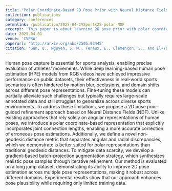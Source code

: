 ```yaml
---
title: "Polar Coordinate-Based 2D Pose Prior with Neural Distance Fields"
collection: publications
category: conferences
permalink: /publication/2025-04-CVSports25-polar-NDF
excerpt: 'This paper is about learning 2D pose prior with polar coordiante-based neural distance fields.'
date: 2025-04-01
venue: 'CVPRW'
paperurl: 'http://arxiv.org/abs/2505.03445'
citation: 'Gan, Q., Nguyen, S. M., Fenaux, E., Clémençon, S., and El-Yacoubi, M. A., Polar Coordinate-Based 2D Pose Prior with Neural Distance Field.'
---
```

Human pose capture is essential for sports analysis, enabling precise evaluation of athletes' movements. While deep learning-based human pose estimation (HPE) models from RGB videos have achieved impressive performance on public datasets, their effectiveness in real-world sports scenarios is often hindered by motion blur, occlusions, and domain shifts across different pose representations. Fine-tuning these models can partially alleviate such challenges but typically requires large-scale annotated data and still struggles to generalize across diverse sports environments. To address these limitations, we propose a 2D pose prior-guided refinement approach based on Neural Distance Fields (NDF). Unlike existing approaches that rely solely on angular representations of human poses, we introduce a polar coordinate-based representation that explicitly incorporates joint connection lengths, enabling a more accurate correction of erroneous pose estimations. Additionally, we define a novel non-geodesic distance metric that separates angular and radial discrepancies, which we demonstrate is better suited for polar representations than traditional geodesic distances. To mitigate data scarcity, we develop a gradient-based batch-projection augmentation strategy, which synthesizes realistic pose samples through iterative refinement. Our method is evaluated on a long jump dataset, demonstrating its ability to improve 2D pose estimation across multiple pose representations, making it robust across different domains. Experimental results show that our approach enhances pose plausibility while requiring only limited training data.
